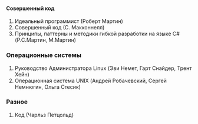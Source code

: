 #### Совершенный код
1. Идеальный программист (Роберт Мартин)
1. Совершенный код (С. Макконнелл)
1. Принципы, паттерны и методики гибкой разработки на языке C# (Р.С.Мартин, М.Мартин)

### Операционные системы
1. Руководство Администратора Linux (Эви Немет, Гарт Снайдер, Трент Хейн)
1. Операционная система UNIX (Андрей Робачевский, Сергей Немнюгин, Ольга Стесик)

### Разное
1. Код (Чарльз Петцольд)